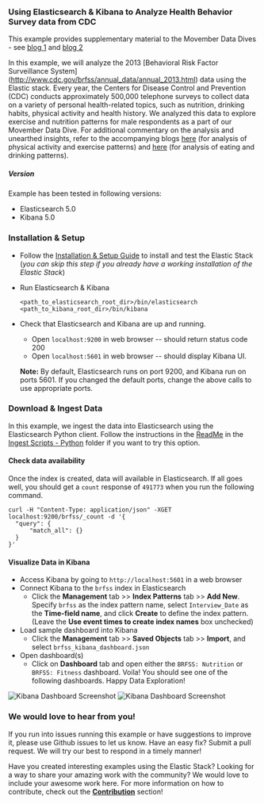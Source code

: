 ### Using Elasticsearch & Kibana to Analyze Health Behavior Survey data from CDC

This example provides supplementary material to the Movember Data Dives - see [blog 1](https://www.elastic.co/blog/movember-data-dive-part-1) and [blog 2](https://www.elastic.co/blog/movember-data-dive-part-2)

In this example, we will analyze the 2013 [Behavioral Risk Factor Surveillance System] (http://www.cdc.gov/brfss/annual_data/annual_2013.html) data using the Elastic stack. Every year, the Centers for Disease Control and Prevention (CDC) conducts approximately 500,000 telephone surveys to collect data on a variety of personal health-related topics, such as nutrition, drinking habits, physical activity and health history. We analyzed this data to explore exercise and nutrition patterns for male respondents as a part of our Movember Data Dive. For additional commentary on the analysis and unearthed insights, refer to the accompanying blogs [here](https://www.elastic.co/blog/movember-data-dive-part-1) (for analysis of physical activity and exercise patterns) and [here](https://www.elastic.co/blog/movember-data-dive-part-2) (for analysis of eating and drinking patterns).

##### Version
Example has been tested in following versions:
- Elasticsearch 5.0
- Kibana 5.0

### Installation & Setup
* Follow the [Installation & Setup Guide](https://github.com/elastic/examples/blob/master/Installation%20and%20Setup.md) to install and test the Elastic Stack (*you can skip this step if you already have a working installation of the Elastic Stack*)

* Run Elasticsearch & Kibana
  ```shell
  <path_to_elasticsearch_root_dir>/bin/elasticsearch
  <path_to_kibana_root_dir>/bin/kibana
  ```

* Check that Elasticsearch and Kibana are up and running.
  - Open `localhost:9200` in web browser -- should return status code 200
  - Open `localhost:5601` in web browser -- should display Kibana UI.

  **Note:** By default, Elasticsearch runs on port 9200, and Kibana run on ports 5601. If you changed the default ports, change   the above calls to use appropriate ports.

### Download & Ingest Data

In this example, we ingest the data into Elasticsearch using the Elasticsearch Python client.
Follow the instructions in the  [ReadMe](https://github.com/elastic/examples/tree/master/Exploring%20Public%20Datasets/cdc_nutrition_exercise_patterns/scripts/README.md) in the [Ingest Scripts - Python](https://github.com/elastic/examples/tree/master/Exploring%20Public%20Datasets/cdc_nutrition_exercise_patterns/scripts) folder if you want to try this option.

#### Check data availability
Once the index is created, data will available in Elasticsearch. If all goes well, you should get a `count` response of `491773` when you run the following command.

  ```shell
  curl -H "Content-Type: application/json" -XGET localhost:9200/brfss/_count -d '{
  	"query": {
  		"match_all": {}
  	}
  }'
  ```

#### Visualize Data in Kibana
* Access Kibana by going to `http://localhost:5601` in a web browser
* Connect Kibana to the `brfss` index in Elasticsearch
    * Click the **Management** tab >> **Index Patterns** tab >> **Add New**. Specify `brfss` as the index pattern name, select `Interview_Date` as the **Time-field name**, and click **Create** to define the index pattern. (Leave the **Use event times to create index names** box unchecked)
* Load sample dashboard into Kibana
    * Click the **Management** tab >> **Saved Objects** tab >> **Import**, and select `brfss_kibana_dashboard.json`
* Open dashboard(s)
    * Click on **Dashboard** tab and open either the `BRFSS: Nutrition` or `BRFSS: Fitness` dashboard. Voila! You should see one of the following dashboards. Happy Data Exploration!

![Kibana Dashboard Screenshot](https://user-images.githubusercontent.com/5269751/28243536-d18cea8c-6982-11e7-9073-6747c81399b5.jpg)
![Kibana Dashboard Screenshot](https://user-images.githubusercontent.com/5269751/28243535-d18cdda8-6982-11e7-901d-d60db62ec478.jpg)

### We would love to hear from you!
If you run into issues running this example or have suggestions to improve it, please use Github issues to let us know. Have an easy fix? Submit a pull request. We will try our best to respond in a timely manner!

Have you created interesting examples using the Elastic Stack? Looking for a way to share your amazing work with the community? We would love to include your awesome work here. For more information on how to contribute, check out the **[Contribution](https://github.com/elastic/examples#contributing)** section!
